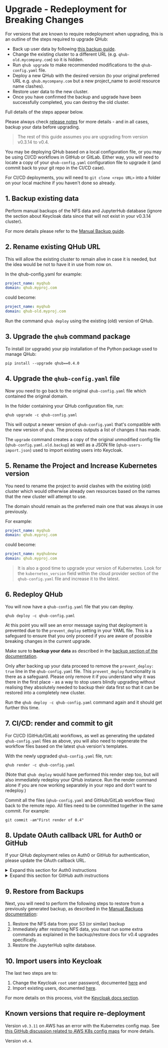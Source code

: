 # Upgrade - Redeployment for Breaking Changes

For versions that are known to require redeployment when upgrading, this is an outline of the steps required to upgrade QHub:

- Back up user data by following [this backup guide](./backup.md).
- Change the existing cluster to a different URL (e.g. `qhub-old.mycompany.com`) so it is hidden.
- Run `qhub upgrade` to make recommended modifications to the `qhub-config.yaml` file.
- Deploy a new QHub with the desired version (to your original preferred URL e.g. `qhub.mycompany.com` but a new project_name to avoid resource name clashes).
- Restore user data to the new cluster.
- Once you have confirmed the backup and upgrade have been successfully completed, you can destroy the old cluster.

Full details of the steps appear below.

Please always check [release notes](../dev_guide/changelog.md) for more details - and in all cases, backup your data before upgrading.

> The rest of this guide assumes you are upgrading from version v0.3.14 to v0.4.

You may be deploying QHub based on a local configuration file, or you may be using CI/CD workflows in GitHub or GitLab. Either way, you will need to locate a copy of your `qhub-config.yaml` configuration file to upgrade it (and commit back to your git repo in the CI/CD case).

For CI/CD deployments, you will need to `git clone <repo URL>` into a folder on your local machine if you haven't done so already.

## 1. Backup existing data

Perform manual backups of the NFS data and JupyterHub database (ignore the section about Keycloak data since that will not exist in your v0.3.14 cluster).

For more details please refer to the [Manual Backup guide](./backup.md).

## 2. Rename existing QHub URL

This will allow the existing cluster to remain alive in case it is needed, but the idea would be not to have it in use from now on.

In the qhub-config.yaml for example:

```yaml
project_name: myqhub
domain: qhub.myproj.com
```

could become:

```yaml
project_name: myqhub
domain: qhub-old.myproj.com
```

Run the command `qhub deploy` using the existing (old) version of QHub.

## 3. Upgrade the `qhub` command package

To install (or upgrade) your pip installation of the Python package used to manage QHub:

```shell
pip install --upgrade qhub==0.4.0
```

## 4. Upgrade the `qhub-config.yaml` file

Now you need to go back to the original `qhub-config.yaml` file which contained the original domain.

In the folder containing your QHub configuration file, run:

```shell
qhub upgrade -c qhub-config.yaml
```

This will output a newer version of `qhub-config.yaml` that's compatible with the new version of `qhub`. The process outputs a list of changes it has made.

The `upgrade` command creates a copy of the original unmodified config file (`qhub-config.yaml.old.backup`) as well as a JSON file (`qhub-users-import.json`) used to import existing users into Keycloak.

## 5. Rename the Project and Increase Kubernetes version

You need to rename the project to avoid clashes with the existing (old) cluster which would otherwise already own resources based on the names that the new cluster will attempt to use.

The domain should remain as the preferred main one that was always in use previously.

For example:

```yaml
project_name: myqhub
domain: qhub.myproj.com
```

could become:

```yaml
project_name: myqhubnew
domain: qhub.myproj.com
```

> It is also a good time to upgrade your version of Kubernetes. Look for the `kubernetes_version` field within the cloud provider section of the `qhub-config.yaml` file and increase it to the latest.

## 6. Redeploy QHub

You will now have a `qhub-config.yaml` file that you can deploy.

```shell
qhub deploy -c qhub-config.yaml
```

At this point you will see an error message saying that deployment is prevented due to the `prevent_deploy` setting in your YAML file. This is a safeguard to ensure that you only proceed if you are aware of possible breaking changes in the current upgrade.

Make sure to **backup your data** as described in the [backup section of the documentation](./backup.md).

Only after backing up your data proceed to remove the `prevent_deploy: true` line in the `qhub-config.yaml` file. This `prevent_deploy` functionality is there as a safeguard. Please only remove it if you understand why it was there in the first place - as a way to stop users blindly upgrading without realising they absolutely needed to backup their data first so that it can be restored into a completely new cluster.

Run the `qhub deploy -c qhub-config.yaml` command again and it should get further this time.

## 7. CI/CD: render and commit to git

For CI/CD (GitHub/GitLab) workflows, as well as generating the updated `qhub-config.yaml` files as above, you will also need to regenerate the workflow files based on the latest `qhub` version's templates.

With the newly upgraded `qhub-config.yaml` file, run:

```shell
qhub render -c qhub-config.yaml
```

(Note that `qhub deploy` would have performed this render step too, but will also immediately redeploy your QHub instance. Run the render command alone if you are now working separately in your repo and don't want to redeploy.)

Commit all the files (`qhub-config.yaml` and GitHub/GitLab workflow files) back to the remote repo. All files need to be committed together in the same commit. For example:

```shell
git commit -am"First render of 0.4"
```

## 8. Update OAuth callback URL for Auth0 or GitHub

If your QHub deployment relies on Auth0 or GitHub for authentication, please update the OAuth callback URL.

<details><summary>Expand this section for Auth0 instructions </summary>

1. Navigate to the your Auth0 tenacy homepage and from there select "Applications".

2. Select the "Regular Web Application" with the name of your deployment.

3. Under the "Application URIs" section, paste the new OAuth callback URL in the "Allowed Callback URLs" text block.
   The URL should be `https://{your-qhub-domain}/auth/realms/qhub/broker/auth0/endpoint`, replacing `{your-qhub-domain}` with your literal domain of course.

</details>

<details><summary>Expand this section for GitHub auth instructions </summary>

1. Go to <https://github.com/settings/developers>.

2. Click "OAuth Apps" and then click the app representing your QHub instance.

3. Under "Authorization callback URL", paste the new GitHub callback URL.
   The URL should be `https://{your-qhub-domain}/auth/realms/qhub/broker/github/endpoint`, replacing `{your-qhub-domain}` with your literal domain of course.

</details>

## 9. Restore from Backups

Next, you will need to perform the following steps to restore from a previously generated backup, as described in the [Manual Backups documentation](./backup.md):

1. Restore the NFS data from your S3 (or similar) backup
2. Immediately after restoring NFS data, you must run some extra commands as explained in the backup/restore docs for v0.4 upgrades specifically.
3. Restore the JupyterHub sqlite database.

## 10. Import users into Keycloak

The last two steps are to:

1. Change the Keycloak `root` user password, documented [here](../installation/login.md#change-keycloak-root-password) and
2. Import existing users, documented [here](../admin_guide/backup.md#import-keycloak).

For more details on this process, visit the [Keycloak docs section](../installation/login.md).


## Known versions that require re-deployment

Version `v0.3.11` on AWS has an error with the Kubernetes config map. See [this GitHub discussion related to AWS K8s config maps](https://github.com/Quansight/qhub/discussions/841) for more details.

Version `v0.4`.
